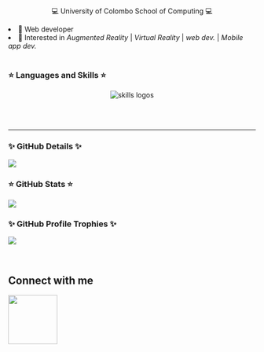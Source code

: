 <!--![251549114-4f00f6c8-1b95-40b1-8d83-2ddde17365d4](https://github.com/kavishka-sulakshana/kavishka-sulakshana/assets/73744585/e48527f1-7944-4816-89a3-24af8752fd91)-->


<p align='center'>💻 University of Colombo School of Computing 💻<br></p>
<div>
  <li> 📡 Web developer </li>
  <li> 🔦 Interested in <i>Augmented Reality</i> | <i>Virtual Reality</i> | <i>web dev.</i> | <i>Mobile app dev.</i> </li>
</div>

<br>

### ⭐ Languages and Skills ⭐
<p align="center"> 
<img src="https://skillicons.dev/icons?i=c,cpp,py,nodejs,js,ts,java,html,php,scala,octave,react,spring,express,css,tailwind,threejs,redux,vscode,mongodb,mysql,postgresql,firebase,github,vite,figma" alt="skills logos" /> <br>
</p>

<br>

<!--![Visitors](https://api.visitorbadge.io/api/visitors?path=https%3A%2F%2Fgithub.com%2Fkavishka-sulakshana&countColor=%23d9e3f0&theme=transparent&style=flat-square)-->

<br>
<hr>

### ✨ GitHub Details ✨

![](http://github-profile-summary-cards.vercel.app/api/cards/profile-details?username=Gagana125&theme=transparent)
<br>

### ⭐ GitHub Stats ⭐
  
![](http://github-profile-summary-cards.vercel.app/api/cards/stats?username=Gagana125&theme=transparent)

### ✨ GitHub Profile Trophies ✨

![](https://github-profile-trophy.vercel.app/?username=Gagana125&column=6)

<br>
<h2>Connect with me </h2>

<a href="www.linkedin.com/in/gagana-samarasekara" target="_blank">
<img src="https://content.linkedin.com/content/dam/brand/site/img/logo/new-2019-logo.png" width="100px"/></a>
&nbsp;&nbsp;&nbsp;&nbsp;&nbsp;
